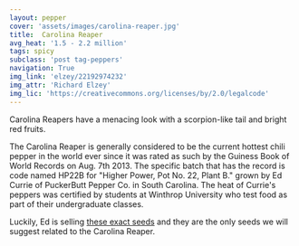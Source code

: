 ```yaml
---
layout: pepper
cover: 'assets/images/carolina-reaper.jpg'
title:  Carolina Reaper
avg_heat: '1.5 - 2.2 million'
tags: spicy
subclass: 'post tag-peppers'
navigation: True
img_link: 'elzey/22192974232'
img_attr: 'Richard Elzey'
img_lic: 'https://creativecommons.org/licenses/by/2.0/legalcode'
---
```

Carolina Reapers have a menacing look with a scorpion-like tail and bright red fruits.

The Carolina Reaper is generally considered to be the current hottest chili pepper in the world ever since it was rated as such by the Guiness Book of World Records on Aug. 7th 2013.  The specific batch that has the record is code named HP22B for "Higher Power, Pot No. 22, Plant B." grown by Ed Currie of PuckerButt Pepper Co. in South Carolina.  The heat of Currie's peppers was certified by students at Winthrop University who test food as part of their undergraduate classes.

Luckily, Ed is selling [these exact seeds](http://amzn.to/1MmuuBT) and they are the only seeds we will suggest related to the Carolina Reaper.

<share-button></share-button>

<script type="text/javascript">
amzn_assoc_placement = "adunit0";
amzn_assoc_tracking_id = "loucalnet-20";
amzn_assoc_ad_mode = "manual";
amzn_assoc_ad_type = "smart";
amzn_assoc_marketplace = "amazon";
amzn_assoc_region = "US";
amzn_assoc_linkid = "9050ef5488bae58c6d8b58d1613ff7e0";
amzn_assoc_asins = "B00TGBW886,B0173Z36AA,B016DRNOAQ,B0097YI480";
amzn_assoc_title = "Chiles.xyz top Carolina Reaper picks";
</script>
<script src="//z-na.amazon-adsystem.com/widgets/onejs?MarketPlace=US"></script>